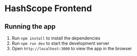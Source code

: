 # HashScope Frontend

## Running the app

1. Run `npm install` to install the dependencies
2. Run `npm run dev` to start the development server
3. Open `http://localhost:3000` to view the app in the browser
